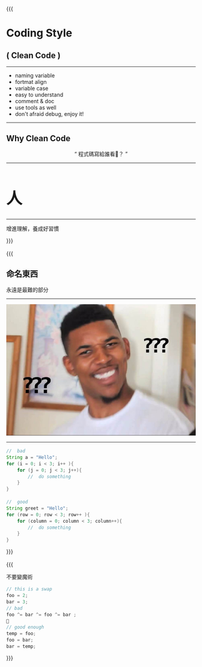 {{{   
  
# Coding Style  
## ( Clean Code )  

---    

- naming variable
- fortmat align
- variable case
- easy to understand
- comment & doc 
- use tools as well  
- don't afraid debug, enjoy it!

---     
##   Why Clean Code 
<div style = "text-align: center; margin-top: 1em">
	“
	      程式碼寫給誰看？ 
	   			” 
</div>  

---   

<div style="font-size:1.5em;">
    <h1>人</h1>
</div>	
   
---  

增進理解，養成好習慣   
    
<!-- the vote chart of hardest thing in coding  put last? -->     
    
}}}  
   \
{{{     
      
        
## 命名東西    
    

永遠是最難的部分  
    


---    
  
  
    
![](./black-quation.jpg)    

---     
  
   
       
```java  
//	bad  
String a = "Hello";  
for (i = 0; i < 3; i++ ){  
	for (j = 0; j < 3; j++){  
		//	do something  
	}  
}  
  
//	good  
String greet = "Hello";  
for (row = 0; row < 3; row++ ){  
	for (column = 0; column < 3; column++){    
        //	do something  
	}    
}  
```    
    
}}}   
    \
{{{    

不要變魔術

```js
// this is a swap
foo = 2;
bar = 3;
// bad
foo ^= bar ^= foo ^= bar ;  

// good enough
temp = foo;
foo = bar;
bar = temp; 

```


}}}